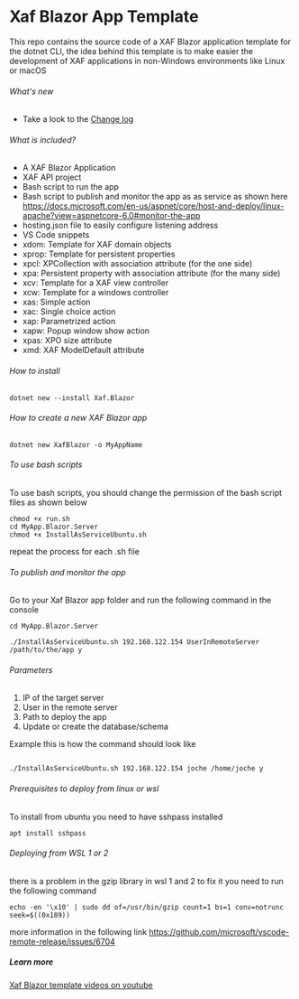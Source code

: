 # Xaf Blazor App Template

This repo contains the source code of a XAF Blazor application template for the dotnet CLI, the idea behind this template is to make easier the development of XAF applications in non-Windows environments like Linux or macOS

###### What's new 
- Take a look to the [Change log](https://github.com/egarim/XafBlazorAndApiDotNetNew/blob/master/CHANGELOG.MD)

###### What is included?
- A XAF Blazor Application
- XAF API project
- Bash script to run the app
- Bash script to publish and monitor the app as as service as shown here https://docs.microsoft.com/en-us/aspnet/core/host-and-deploy/linux-apache?view=aspnetcore-6.0#monitor-the-app
- hosting.json file to easily configure listening address
- VS Code snippets 
- xdom: Template for XAF domain objects
- xprop: Template for persistent properties
- xpcl: XPCollection with association attribute (for the one side)
- xpa: Persistent property with association attribute (for the many side)
- xcv: Template for a XAF view controller
- xcw: Template for a windows controller
- xas: Simple action
- xac: Single choice action
- xap: Parametrized action
- xapw: Popup window show action 
- xpas: XPO size attribute
- xmd: XAF ModelDefault attribute

###### How to install

```<language>
dotnet new --install Xaf.Blazor
```

###### How to create a new XAF Blazor app

```<language>
dotnet new XafBlazor -o MyAppName
```

###### To use bash scripts
To use bash scripts, you should change the permission of the bash script files as shown below
```<language>
chmod +x run.sh
cd MyApp.Blazor.Server
chmod +x InstallAsServiceUbuntu.sh
```
repeat the process for each .sh file

###### To publish and monitor the app

Go to your Xaf Blazor app folder and run the following command in the console

```<language>
cd MyApp.Blazor.Server

./InstallAsServiceUbuntu.sh 192.168.122.154 UserInRemoteServer /path/to/the/app y

```


###### Parameters

1. IP of the target server
2. User in the remote server
3. Path to deploy the app
4. Update or create the database/schema

Example
this is how the command should look like

```<language>

./InstallAsServiceUbuntu.sh 192.168.122.154 joche /home/joche y

```

###### Prerequisites to deploy from linux or wsl

To install from ubuntu you need to have sshpass installed 

```<language>
apt install sshpass
```

###### Deploying from WSL 1 or 2
there is a problem in the gzip library in wsl 1 and 2 to fix it you need to run the following command

```<language>
echo -en '\x10' | sudo dd of=/usr/bin/gzip count=1 bs=1 conv=notrunc seek=$((0x189))
```
more information in the following link
https://github.com/microsoft/vscode-remote-release/issues/6704


##### Learn more

[Xaf Blazor template videos on youtube](https://www.youtube.com/watch?v=oUCnvFCAbBE&list=PL13vpJQShMUeTB7Vd3MN1bDdBuebGjP5a)